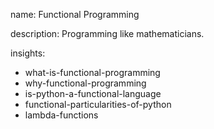 name: Functional Programming

description: Programming like mathematicians.

insights:
  - what-is-functional-programming
  - why-functional-programming
  - is-python-a-functional-language
  - functional-particularities-of-python
  - lambda-functions
 
